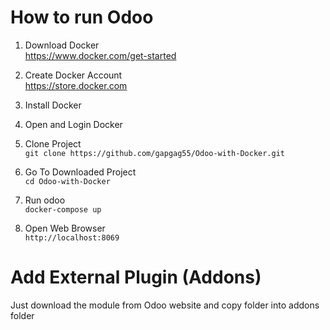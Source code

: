 # How to run Odoo

1. Download Docker\
https://www.docker.com/get-started

2. Create Docker Account\
https://store.docker.com

3. Install Docker
 
4. Open and Login Docker

5. Clone Project\
```git clone https://github.com/gapgag55/Odoo-with-Docker.git```

6. Go To Downloaded Project\
```cd Odoo-with-Docker```

7. Run odoo\
```docker-compose up ```

8. Open Web Browser\
```http://localhost:8069```

# Add External Plugin (Addons)
Just download the module from Odoo website and copy folder into addons folder
